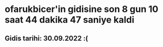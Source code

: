 # ofarukbicer'in gidisine son 8 gun 10 saat 44 dakika 47 saniye kaldi

## Gidis tarihi: 30.09.2022 :(